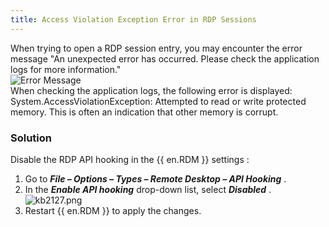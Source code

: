 ```yaml
---
title: Access Violation Exception Error in RDP Sessions
---
```

When trying to open a RDP session entry, you may encounter the error message "An unexpected error has occurred. Please check the application logs for more information."  
![Error Message](/img/en/kb/KB2128.png)  
When checking the application logs, the following error is displayed: 
System.AccessViolationException: Attempted to read or write protected memory. This is often an indication that other memory is corrupt. 
### Solution 
Disable the RDP API hooking in the {{ en.RDM }} settings : 
1. Go to ***File – Options – Types – Remote Desktop – API Hooking*** . 
1. In the ***Enable API hooking*** drop-down list, select ***Disabled*** .  
![kb2127.png](/img/en/kb/KB2127.png) 
1. Restart {{ en.RDM }} to apply the changes. 

